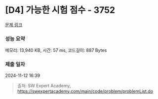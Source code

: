# [D4] 가능한 시험 점수 - 3752 

[문제 링크](https://swexpertacademy.com/main/code/problem/problemDetail.do?contestProbId=AWHPkqBqAEsDFAUn) 

### 성능 요약

메모리: 13,940 KB, 시간: 57 ms, 코드길이: 887 Bytes

### 제출 일자

2024-11-12 16:39



> 출처: SW Expert Academy, https://swexpertacademy.com/main/code/problem/problemList.do